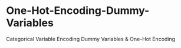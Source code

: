 # One-Hot-Encoding-Dummy-Variables
Categorical Variable Encoding Dummy Variables &amp; One-Hot Encoding
